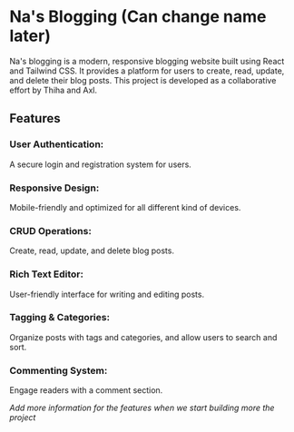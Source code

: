 # Na's Blogging (Can change name later)
Na's blogging is a modern, responsive blogging website built using React and Tailwind CSS. It provides a platform for users to create, read, update, and delete their blog posts. This project is developed as a collaborative effort by Thiha and Axl.

## Features
### User Authentication: 
A secure login and registration system for users.
### Responsive Design: 
Mobile-friendly and optimized for all different kind of devices.
### CRUD Operations: 
Create, read, update, and delete blog posts.
### Rich Text Editor: 
User-friendly interface for writing and editing posts.
### Tagging & Categories: 
Organize posts with tags and categories, and allow users to search and sort.
### Commenting System: 
Engage readers with a comment section.


_Add more information for the features when we start building more the project_
